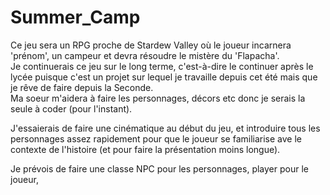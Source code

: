 # Summer_Camp
Ce jeu sera un RPG proche de Stardew Valley où le joueur incarnera 'prénom', un campeur et devra résoudre le mistère du 'Flapacha'.  
Je continuerais ce jeu sur le long terme, c'est-à-dire le continuer après le lycée puisque c'est un projet sur lequel je travaille depuis cet été mais que je rêve de faire depuis la Seconde.  
Ma soeur m'aidera à faire les personnages, décors etc donc je serais la seule à coder (pour l'instant).  

J'essaierais de faire une cinématique au début du jeu, et introduire tous les personnages assez rapidement pour que le joueur se familiarise ave le contexte de l'histoire (et pour faire la présentation moins longue).  

Je prévois de faire une classe NPC pour les personnages, player pour le joueur, 
